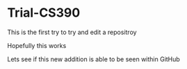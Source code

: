# Trial-CS390
This is the first try to try and edit a repositroy

Hopefully this works

Lets see if this new addition is able to be seen within GitHub